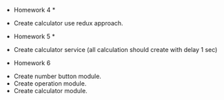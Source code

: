 * Homework 4 *
- Create calculator use redux approach.

* Homework 5 *
- Create calculator service (all calculation should create with delay 1 sec)

* Homework 6
- Create number button module.
- Create operation module.
- Create calculator module.